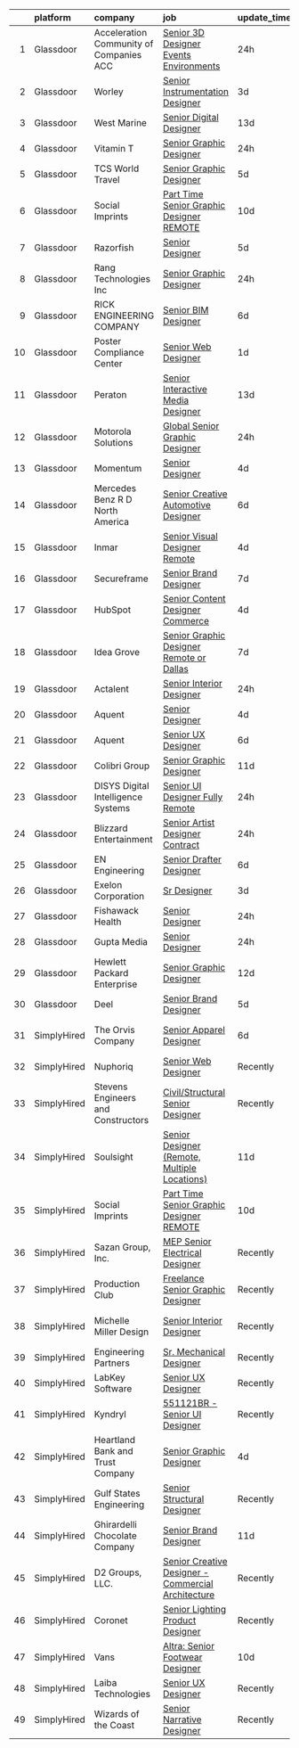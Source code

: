 

|    | platform    | company                                  | job                                                                                                                                                                                                                                                                                                                                                                                                                                                                                                                                                                                                                                                                                                                                                                                                                                                                                                                                                                                                                                                                                                                                                                                                                                                                                                                                                                             | update_time   | location                   |
|---:|:------------|:-----------------------------------------|:--------------------------------------------------------------------------------------------------------------------------------------------------------------------------------------------------------------------------------------------------------------------------------------------------------------------------------------------------------------------------------------------------------------------------------------------------------------------------------------------------------------------------------------------------------------------------------------------------------------------------------------------------------------------------------------------------------------------------------------------------------------------------------------------------------------------------------------------------------------------------------------------------------------------------------------------------------------------------------------------------------------------------------------------------------------------------------------------------------------------------------------------------------------------------------------------------------------------------------------------------------------------------------------------------------------------------------------------------------------------------------|:--------------|:---------------------------|
|  1 | Glassdoor   | Acceleration Community of Companies  ACC | [Senior 3D Designer  Events   Environments ](https://www.glassdoor.com/partner/jobListing.htm?pos=129&ao=1136043&s=58&guid=00000182a5734598b9d997ad73d5c851&src=GD_JOB_AD&t=SR&vt=w&ea=1&cs=1_da6dad2d&cb=1660633171720&jobListingId=1008071506494&jrtk=3-0-1gain6hdvjroo801-1gain6hehghrk800-09f64d8a7f006613-)                                                                                                                                                                                                                                                                                                                                                                                                                                                                                                                                                                                                                                                                                                                                                                                                                                                                                                                                                                                                                                                                | 24h           | Los Angeles, CA            |
|  2 | Glassdoor   | Worley                                   | [Senior Instrumentation Designer](https://www.glassdoor.com/partner/jobListing.htm?pos=112&ao=1136043&s=58&guid=00000182a5734598b9d997ad73d5c851&src=GD_JOB_AD&t=SR&vt=w&cs=1_76b9570c&cb=1660633171714&jobListingId=1008068666302&jrtk=3-0-1gain6hdvjroo801-1gain6hehghrk800-2ad17e4da7103bd5-)                                                                                                                                                                                                                                                                                                                                                                                                                                                                                                                                                                                                                                                                                                                                                                                                                                                                                                                                                                                                                                                                                | 3d            | Metairie, LA               |
|  3 | Glassdoor   | West Marine                              | [Senior Digital Designer](https://www.glassdoor.com/partner/jobListing.htm?pos=127&ao=1136043&s=58&guid=00000182a5734598b9d997ad73d5c851&src=GD_JOB_AD&t=SR&vt=w&ea=1&cs=1_df650111&cb=1660633171719&jobListingId=1008048808880&jrtk=3-0-1gain6hdvjroo801-1gain6hehghrk800-a033a39650780ea9-)                                                                                                                                                                                                                                                                                                                                                                                                                                                                                                                                                                                                                                                                                                                                                                                                                                                                                                                                                                                                                                                                                   | 13d           | Remote                     |
|  4 | Glassdoor   | Vitamin T                                | [Senior Graphic Designer](https://www.glassdoor.com/partner/jobListing.htm?pos=102&ao=1110586&s=58&guid=00000182a5734598b9d997ad73d5c851&src=GD_JOB_AD&t=SR&vt=w&cs=1_fe024962&cb=1660633171713&jobListingId=1008072912176&cpc=47CFDC01B3F81FAC&jrtk=3-0-1gain6hdvjroo801-1gain6hehghrk800-2ba5da263fab4cc0--6NYlbfkN0DMrcEu7yrtATojKJA7cEzGQ3FdRGWLh0CZQInL4ECGI6k5tN82kdM0cJmh4vC7GgiX-_cpSVQIv_xqD2TBqlBmskzHZSw-rpZJnTz7hEC66lvuY7bODQ8tY45bSYPsZ054JL1jP_pbpOTApccmvcP_P_13OTfzQJfh0JY5urNeWJxS50GnJBnaPU9ccEKCsFcc3iQZ2Q3VMg-fGYOTbTPkzeh9Y0QEfufGfgJfgHl1YWSm0_Ag5-7Qo_Qy_KG_Q9cnmFu8xMepD1HoVhyyw7uEFShxQA-5EdBTDCLm_xcZzIQERCcu_3G7Akq9CBvCvJjtqvINF73Vgt6-eaKlk7zKFiOItsK3qowtVU-Pr-uWOwmqRYIdcKqsQBdBhDqWu0MQwqvzAJ6am0zoNSHf9n4tYRfBKztnN678VeeHEVW8aNqynl1ziZzamoGqgN0AUff4HxPlVKvDFIy6S-gePbDWM48IVbDgwu91AftR3An7mZ6J3EXVVhFN)                                                                                                                                                                                                                                                                                                                                                                                                                                                                                                                                   | 24h           | Atlanta, GA                |
|  5 | Glassdoor   | TCS World Travel                         | [Senior Graphic Designer](https://www.glassdoor.com/partner/jobListing.htm?pos=120&ao=1136043&s=58&guid=00000182a5734598b9d997ad73d5c851&src=GD_JOB_AD&t=SR&vt=w&ea=1&cs=1_1e350d67&cb=1660633171718&jobListingId=1008066429859&jrtk=3-0-1gain6hdvjroo801-1gain6hehghrk800-eed99ea931d33c2f-)                                                                                                                                                                                                                                                                                                                                                                                                                                                                                                                                                                                                                                                                                                                                                                                                                                                                                                                                                                                                                                                                                   | 5d            | Remote                     |
|  6 | Glassdoor   | Social Imprints                          | [Part Time Senior Graphic Designer REMOTE](https://www.glassdoor.com/partner/jobListing.htm?pos=121&ao=1136043&s=58&guid=00000182a5734598b9d997ad73d5c851&src=GD_JOB_AD&t=SR&vt=w&ea=1&cs=1_d3457cb3&cb=1660633171718&jobListingId=1008055965862&jrtk=3-0-1gain6hdvjroo801-1gain6hehghrk800-7300fcde011c4f6f-)                                                                                                                                                                                                                                                                                                                                                                                                                                                                                                                                                                                                                                                                                                                                                                                                                                                                                                                                                                                                                                                                  | 10d           | Remote                     |
|  7 | Glassdoor   | Razorfish                                | [Senior Designer](https://www.glassdoor.com/partner/jobListing.htm?pos=111&ao=1136043&s=58&guid=00000182a5734598b9d997ad73d5c851&src=GD_JOB_AD&t=SR&vt=w&ea=1&cs=1_5500c535&cb=1660633171714&jobListingId=1008066243648&jrtk=3-0-1gain6hdvjroo801-1gain6hehghrk800-5e99a3126acc5679-)                                                                                                                                                                                                                                                                                                                                                                                                                                                                                                                                                                                                                                                                                                                                                                                                                                                                                                                                                                                                                                                                                           | 5d            | San Luis Obispo, CA        |
|  8 | Glassdoor   | Rang Technologies Inc                    | [Senior Graphic Designer](https://www.glassdoor.com/partner/jobListing.htm?pos=107&ao=1110586&s=58&guid=00000182a5734598b9d997ad73d5c851&src=GD_JOB_AD&t=SR&vt=w&ea=1&cs=1_3d3a84a7&cb=1660633171714&jobListingId=1008071765352&cpc=3BA4CE39D5B5DEF5&jrtk=3-0-1gain6hdvjroo801-1gain6hehghrk800-c29635a4e77f4db6--6NYlbfkN0ANV6vhv13HdQGNXQnorD6kniinpLUGmY2Ci--_WsrHuYRektBkEoQSirJE96eI4WU7Poy6vD-qpcusVGAu0RTDu2oC8bpMMjFRkX0exFjvYPYedJYc5PhrLM4iYyt-Lpb3bzB-EN9iA0u3Jb-toLp1KIwwGCVPJ7C6a_30_K8pSgJG_PB7Dvh3fZG65IlIF6UO5vmt_zF7OODr5f9xYLlMQlkYTDqjvSzNo2G0Uq0fbuL1QjBR6K2H1BI_s-nad4MH8XUFBdkNbxdWNviCIlDnYSAlu8qWnAT0fEvWAkfyPKfMpcyrZ4dCKzE8BV9jtd8Co2Qn0BKV_6Yi008BN-dU9AQiy9qqA68HkFxc0zn6Ef6PwR7-Pb2ndhv0Ct5aKKPybHJ_CM4eda7qrHCeTdJOS-fQ8gIOsMuUu1a6FqHACzlb_gxZAvQd3LgP9sTgnM1TMEG1u7ivhBeUDSmTBRhxlD5Dbu6e49rWahbaRXgK767YQpEX_zZR)                                                                                                                                                                                                                                                                                                                                                                                                                                                                                                                              | 24h           | New York, NY               |
|  9 | Glassdoor   | RICK ENGINEERING COMPANY                 | [Senior BIM Designer](https://www.glassdoor.com/partner/jobListing.htm?pos=126&ao=1136043&s=58&guid=00000182a5734598b9d997ad73d5c851&src=GD_JOB_AD&t=SR&vt=w&ea=1&cs=1_14d1ca7b&cb=1660633171719&jobListingId=1008063200003&jrtk=3-0-1gain6hdvjroo801-1gain6hehghrk800-78067de2d3aacf5a-)                                                                                                                                                                                                                                                                                                                                                                                                                                                                                                                                                                                                                                                                                                                                                                                                                                                                                                                                                                                                                                                                                       | 6d            | Remote                     |
| 10 | Glassdoor   | Poster Compliance Center                 | [Senior Web Designer](https://www.glassdoor.com/partner/jobListing.htm?pos=101&ao=1110586&s=58&guid=00000182a5734598b9d997ad73d5c851&src=GD_JOB_AD&t=SR&vt=w&ea=1&cs=1_e6badde4&cb=1660633171713&jobListingId=1008070272849&cpc=1CBFC3E34E2A31FF&jrtk=3-0-1gain6hdvjroo801-1gain6hehghrk800-b91b5d8a266b6c00--6NYlbfkN0CZGsHCmdY15_lJsr92K30C0nq3vzTyfXuwJZ-DZPm_uTbzENhDHMMHdkw82Syv24wPCR1_nwXAnIVmulv-ZAhLOxecK3Pwr7uZDMMB5KBxsWasbFqd5nNy5VR-SqM-NC7Om3DbXPk7pigICZL5tQx3Mhc46ESqgNo-hin8OIBuHmP8pEZ0OjZ2T-Lns_OsoiBXDjbdAlrP33Mt6s1w5KeLnU6oVCBXHR8shE0HbwdZSZ5t9NEbODWE3JCi2cVfZzzzJH6Cj2Y8pxIc5cd1mlu8HsndWOa2Ru4z4BSpvd9RhFUVvrTD6q8e2HdgUGOd-zRe1YXUGpNSSwn2KGFllliDzi_EG0qHEAbiaepdC8g2CPcjsVC-C3q0G0KRkhxUgoeZd_ke4SuAubneCl5OGP_mjkEzfV1fuQ9tHxGd-PJF_ZRDy-eoqTPWQuUuNH6M4SDwCrQ8ZQUhX-QrGZtCLpWyUvO6E30qIfHnsdTABaEidWXSK3D1IhK1JFkJqJYIQDg%3D)                                                                                                                                                                                                                                                                                                                                                                                                                                                                                                                    | 1d            | Remote                     |
| 11 | Glassdoor   | Peraton                                  | [Senior Interactive Media Designer](https://www.glassdoor.com/partner/jobListing.htm?pos=110&ao=1136043&s=58&guid=00000182a5734598b9d997ad73d5c851&src=GD_JOB_AD&t=SR&vt=w&cs=1_ded0d17a&cb=1660633171714&jobListingId=1008046965697&jrtk=3-0-1gain6hdvjroo801-1gain6hehghrk800-c69935a56111f50b-)                                                                                                                                                                                                                                                                                                                                                                                                                                                                                                                                                                                                                                                                                                                                                                                                                                                                                                                                                                                                                                                                              | 13d           | McLean, VA                 |
| 12 | Glassdoor   | Motorola Solutions                       | [Global Senior Graphic Designer](https://www.glassdoor.com/partner/jobListing.htm?pos=119&ao=1136043&s=58&guid=00000182a5734598b9d997ad73d5c851&src=GD_JOB_AD&t=SR&vt=w&cs=1_3ce8fbf0&cb=1660633171717&jobListingId=1008071931805&jrtk=3-0-1gain6hdvjroo801-1gain6hehghrk800-a4bb854098b299f0-)                                                                                                                                                                                                                                                                                                                                                                                                                                                                                                                                                                                                                                                                                                                                                                                                                                                                                                                                                                                                                                                                                 | 24h           | Dallas, TX                 |
| 13 | Glassdoor   | Momentum                                 | [Senior Designer](https://www.glassdoor.com/partner/jobListing.htm?pos=114&ao=1136043&s=58&guid=00000182a5734598b9d997ad73d5c851&src=GD_JOB_AD&t=SR&vt=w&ea=1&cs=1_429d44fd&cb=1660633171715&jobListingId=1008066436527&jrtk=3-0-1gain6hdvjroo801-1gain6hehghrk800-4ecf8d4d76a32b65-)                                                                                                                                                                                                                                                                                                                                                                                                                                                                                                                                                                                                                                                                                                                                                                                                                                                                                                                                                                                                                                                                                           | 4d            | New York, NY               |
| 14 | Glassdoor   | Mercedes Benz R D North America          | [Senior Creative Automotive Designer](https://www.glassdoor.com/partner/jobListing.htm?pos=118&ao=1136043&s=58&guid=00000182a5734598b9d997ad73d5c851&src=GD_JOB_AD&t=SR&vt=w&ea=1&cs=1_8b5ce011&cb=1660633171717&jobListingId=1008063539045&jrtk=3-0-1gain6hdvjroo801-1gain6hehghrk800-ad26580f863e75d8-)                                                                                                                                                                                                                                                                                                                                                                                                                                                                                                                                                                                                                                                                                                                                                                                                                                                                                                                                                                                                                                                                       | 6d            | Carlsbad, CA               |
| 15 | Glassdoor   | Inmar                                    | [Senior Visual Designer   Remote](https://www.glassdoor.com/partner/jobListing.htm?pos=113&ao=1136043&s=58&guid=00000182a5734598b9d997ad73d5c851&src=GD_JOB_AD&t=SR&vt=w&cs=1_12ba688e&cb=1660633171716&jobListingId=1008067099663&jrtk=3-0-1gain6hdvjroo801-1gain6hehghrk800-383c1a3261d54335-)                                                                                                                                                                                                                                                                                                                                                                                                                                                                                                                                                                                                                                                                                                                                                                                                                                                                                                                                                                                                                                                                                | 4d            | Remote                     |
| 16 | Glassdoor   | Secureframe                              | [Senior Brand Designer](https://www.glassdoor.com/partner/jobListing.htm?pos=123&ao=1136043&s=58&guid=00000182a5734598b9d997ad73d5c851&src=GD_JOB_AD&t=SR&vt=w&cs=1_0cc09e09&cb=1660633171718&jobListingId=1008061878317&jrtk=3-0-1gain6hdvjroo801-1gain6hehghrk800-fec57d8fa6c830f3-)                                                                                                                                                                                                                                                                                                                                                                                                                                                                                                                                                                                                                                                                                                                                                                                                                                                                                                                                                                                                                                                                                          | 7d            | Austin, TX                 |
| 17 | Glassdoor   | HubSpot                                  | [Senior Content Designer  Commerce](https://www.glassdoor.com/partner/jobListing.htm?pos=117&ao=1136043&s=58&guid=00000182a5734598b9d997ad73d5c851&src=GD_JOB_AD&t=SR&vt=w&ea=1&cs=1_f958a3bf&cb=1660633171717&jobListingId=1008067268737&jrtk=3-0-1gain6hdvjroo801-1gain6hehghrk800-b3a0ff6474823800-)                                                                                                                                                                                                                                                                                                                                                                                                                                                                                                                                                                                                                                                                                                                                                                                                                                                                                                                                                                                                                                                                         | 4d            | Cambridge, MA              |
| 18 | Glassdoor   | Idea Grove                               | [Senior Graphic Designer   Remote or Dallas](https://www.glassdoor.com/partner/jobListing.htm?pos=128&ao=1136043&s=58&guid=00000182a5734598b9d997ad73d5c851&src=GD_JOB_AD&t=SR&vt=w&ea=1&cs=1_b84ca2af&cb=1660633171719&jobListingId=1008060395506&jrtk=3-0-1gain6hdvjroo801-1gain6hehghrk800-88ca44f236898218-)                                                                                                                                                                                                                                                                                                                                                                                                                                                                                                                                                                                                                                                                                                                                                                                                                                                                                                                                                                                                                                                                | 7d            | Remote                     |
| 19 | Glassdoor   | Actalent                                 | [Senior Interior Designer](https://www.glassdoor.com/partner/jobListing.htm?pos=105&ao=1110586&s=58&guid=00000182a5734598b9d997ad73d5c851&src=GD_JOB_AD&t=SR&vt=w&ea=1&cs=1_519fa215&cb=1660633171714&jobListingId=1008072879923&cpc=FA84DF7EA1EC2398&jrtk=3-0-1gain6hdvjroo801-1gain6hehghrk800-77b5c1d70d5e6d0b--6NYlbfkN0ChYVx_I3yfZ_JDY3EFoivtqvi_stwnZ_kRt8Dowt_l_d1ydueao4NE-oUleRJ4yhga3EuJB49BQjAPQlihW9uD2L1xIm9Q7MnbofcZQumJt1TGK63HwG8p58kI5NJmPG7PX5pyZ60a32_SqPXiGXDvG-vA3y1MQUUuTc8eyKynv1rNjfNCnkoj85Aw0aKmDTfF-Ue2qSfnQ-j8rRHT3cHU4PcYJdP5f2E6OZtgyaFbk76QxXu24qmhUAw9sfvpX_B-1KANNNAaey-EHvPmwcHZ2snXhwOz63p0DAbZyyB5cuoNol3gfXGmn3Y7xOhiknvI8MwcXhcAZmx5CqjbHrkC1l4vExg0pdKwh_--pHgGUh7S4k3F9c7Jm6aEQvPR6p1YPcRs-uxu6XQ_jWSnTItnUj4pShS3O6MZSWC94EnkTnluW5yfJNuMJReWUowEH578sq8cybE5jDheRMAxq6PYIFq1LCkKaVrXWv_Az7-7SvtJuNt-01sFf5aQLGOZwpbSL4p6o9KEkEpZ3zmLHwYtaoVuQANjQ4nrwQKH65XSVsfmVPSyzRqoobe9trYh_NRnWuFwBViqAZKXoBqccP8pDPVldm2LPfVvaohoyfnbPHs4fEcSuRLUmXMqt-RIfm8RdAAalZn8eo8TdfvPWI-JObpgqU2hhgvThxFyhcq4dgRpHm48IYpcuRm0nvCcEIxdVc9a6x-8HZPw-XEmb8VCfSjFoOIT11Xg9RDNU79NzbZXFTesdVdR1S_zj9pz82PaVIp7MYVrSLNMH-P3SspFOzN77M6aM06_Hoo7xvkN-0BpnmyBaobafbtHQes6gDmkj57deNzPVI08ORyYwBBEO0iowSCCC-D3-_dyB0SGrZdTWG0787rYShbEl5A5J0TRCuyf62fQFE89iSb01v9cqmKRVyvsie0-p479B35QDq4Lp52UlbnrpoRhTQQ_2r0C4WB1CPDDJZImj0lYlFE-EQeOCR65bl6BYieb39sOow%3D%3D) | 24h           | Menomonee Falls, WI        |
| 20 | Glassdoor   | Aquent                                   | [Senior Designer](https://www.glassdoor.com/partner/jobListing.htm?pos=103&ao=1110586&s=58&guid=00000182a5734598b9d997ad73d5c851&src=GD_JOB_AD&t=SR&vt=w&cs=1_60613ab8&cb=1660633171713&jobListingId=1008067092704&cpc=654405A9B1E0A9F5&jrtk=3-0-1gain6hdvjroo801-1gain6hehghrk800-6498e71aaba24533--6NYlbfkN0DMrcEu7yrtATojKJA7cEzGQ3FdRGWLh0CZQInL4ECGI9gD0Wolx9R2EDT7B77c2cQiCSnbCMQd_BqUrfeTix3eqziHsUx-SNKAcNe_3VBf6-D9xsTzfUf3Mq6OhZ4YfX03hwLLXcblCKtsvyl_-Vj-AadJIsoNQFt7zTrO_V7BH7Vdphjk1i2-SOZ0i5oqv3AcOHAC4CLD8xQWA9knqofpevnl7CKUtneIxfQrpNN6vAR1y-RwraDbkvz-WA2-eNaHViJUeU_FZbN_ij9p53iizPP0SSt7OebozKNl-ZG5k0s-jGpJtvW3GM7dYwWXdAhDOc_bKHXELxNG52tP3H8jiCLQ6QcxZC4T52WadjuT-sZ8dvVYkeOAkBTLOyC9eOzGiwcEaWVZsjYT8aE3NcVPAWIg9DlemgYoiJuQx5Mc4JYFRDxxAAsywihnphWs9_-BwD4EMWaBFsge4eOLpkbj)                                                                                                                                                                                                                                                                                                                                                                                                                                                                                                                                                                           | 4d            | Remote                     |
| 21 | Glassdoor   | Aquent                                   | [Senior UX Designer](https://www.glassdoor.com/partner/jobListing.htm?pos=106&ao=1110586&s=58&guid=00000182a5734598b9d997ad73d5c851&src=GD_JOB_AD&t=SR&vt=w&cs=1_7dd2d1de&cb=1660633171713&jobListingId=1008062989796&cpc=654405A9B1E0A9F5&jrtk=3-0-1gain6hdvjroo801-1gain6hehghrk800-119ffd5291dd5fa8--6NYlbfkN0DMrcEu7yrtATojKJA7cEzGQ3FdRGWLh0CZQInL4ECGI9gD0Wolx9R2EDT7B77c2cTcHpUm0ZKQE_bN4-2uMYRPmSzk49-69ZBB1dUvhYBEHxelO12Kyhypq6kURrCLDqoo7ZdDuvZXLg8y1obl7mOwFWkPL2MYKVBve5x5JjvGWfrX4uTIWcePqvkDsyCjah5AlCM4MyGETVEKu27XPR-R3g5_qM5ulRIlUuJEeFM1h70luN-9hZH3OBlJMvRiySh3SHn4m7R-ohZH2rgUU80zKHZOE4HVTvCk2QgH4qBKVYewYo6AZB-AfAl0zrn36xinBnhuM_2BScGnzkNzYBOqPSxliBCcvZcW5FHk0JkB_AK1QwHkd4HPZqA2itUHszf6EOdVqkEQ5FcZG9nSy_KMMLDkiEYhtt95pex-alsCaTrJQDB-sHVaPdGjelsia8xwZkPzUp74saClPLKpZtcQ)                                                                                                                                                                                                                                                                                                                                                                                                                                                                                                                                                                        | 6d            | Remote                     |
| 22 | Glassdoor   | Colibri Group                            | [Senior Graphic Designer](https://www.glassdoor.com/partner/jobListing.htm?pos=122&ao=1136043&s=58&guid=00000182a5734598b9d997ad73d5c851&src=GD_JOB_AD&t=SR&vt=w&ea=1&cs=1_9180fb67&cb=1660633171718&jobListingId=1008054537175&jrtk=3-0-1gain6hdvjroo801-1gain6hehghrk800-889e3941f065a212-)                                                                                                                                                                                                                                                                                                                                                                                                                                                                                                                                                                                                                                                                                                                                                                                                                                                                                                                                                                                                                                                                                   | 11d           | Remote                     |
| 23 | Glassdoor   | DISYS   Digital Intelligence Systems     | [Senior UI Designer   Fully Remote](https://www.glassdoor.com/partner/jobListing.htm?pos=104&ao=1110586&s=58&guid=00000182a5734598b9d997ad73d5c851&src=GD_JOB_AD&t=SR&vt=w&ea=1&cs=1_afed210e&cb=1660633171714&jobListingId=1008071848913&cpc=654405A9B1E0A9F5&jrtk=3-0-1gain6hdvjroo801-1gain6hehghrk800-a975aec15d69dea0--6NYlbfkN0BTYkY06FZEdAAtNWO-eDAfNklmfZymsMF6eFRONl7rAMN5x_2sHrqXfWPo9rHDxSMUsPWUb9Y0aF4fYmck4utox8DnpxWdQqAMjT8RQKxBb6C0__xqTAWzs0onpYmUlzK2uvH4oTOzC8XQuY420zi5nxA3E9SWZs2W2e1ypLqYUrKZLbehyU_XfRfAhxwWnZaeLOESNMshNlZUrctnjTH5MEUQpHvVZ4fzIqMnBpPPOCg09EW-0xKocQw-_NZrCOpuIf32BJA6_S3QrHtBFBx1Vm9PSyML6fC7c1BRG19J_mGZc2pQMRY8iaT1DqWtxuedkOzhaGcs5fwk-Hyc2mM9GH9fQyypTQ8ZaXTxmO9uLFXWwMBh_G04oFcpfmT6HjyOCYhev4IncJpw9LGPhyWc33lpNCQYi64iDOv4Ptc85-RKK2x6XSe0T76jf5kkRclomvLqyEXI6-6XrKxrXFELD-tocZJxnV3x2_0xPpJymo_12jLdG2rApJzU2B3fIEWPIDEtPasdXg%3D%3D)                                                                                                                                                                                                                                                                                                                                                                                                                                                                                        | 24h           | Remote                     |
| 24 | Glassdoor   | Blizzard Entertainment                   | [Senior Artist Designer  Contract ](https://www.glassdoor.com/partner/jobListing.htm?pos=116&ao=1136043&s=58&guid=00000182a5734598b9d997ad73d5c851&src=GD_JOB_AD&t=SR&vt=w&cs=1_3262ab87&cb=1660633171717&jobListingId=1008072714250&jrtk=3-0-1gain6hdvjroo801-1gain6hehghrk800-9643d9809f78e9f6-)                                                                                                                                                                                                                                                                                                                                                                                                                                                                                                                                                                                                                                                                                                                                                                                                                                                                                                                                                                                                                                                                              | 24h           | Santa Monica, CA           |
| 25 | Glassdoor   | EN Engineering                           | [Senior Drafter Designer](https://www.glassdoor.com/partner/jobListing.htm?pos=124&ao=1136043&s=58&guid=00000182a5734598b9d997ad73d5c851&src=GD_JOB_AD&t=SR&vt=w&ea=1&cs=1_db27f802&cb=1660633171719&jobListingId=1008063554704&jrtk=3-0-1gain6hdvjroo801-1gain6hehghrk800-246e8a7f4a21d4de-)                                                                                                                                                                                                                                                                                                                                                                                                                                                                                                                                                                                                                                                                                                                                                                                                                                                                                                                                                                                                                                                                                   | 6d            | Houston, TX                |
| 26 | Glassdoor   | Exelon Corporation                       | [Sr Designer](https://www.glassdoor.com/partner/jobListing.htm?pos=130&ao=1136043&s=58&guid=00000182a5734598b9d997ad73d5c851&src=GD_JOB_AD&t=SR&vt=w&cs=1_3d871445&cb=1660633171720&jobListingId=1008068023643&jrtk=3-0-1gain6hdvjroo801-1gain6hehghrk800-5d6df6cea2c22da4-)                                                                                                                                                                                                                                                                                                                                                                                                                                                                                                                                                                                                                                                                                                                                                                                                                                                                                                                                                                                                                                                                                                    | 3d            | Remote                     |
| 27 | Glassdoor   | Fishawack Health                         | [Senior Designer](https://www.glassdoor.com/partner/jobListing.htm?pos=108&ao=1136043&s=58&guid=00000182a5734598b9d997ad73d5c851&src=GD_JOB_AD&t=SR&vt=w&ea=1&cs=1_4a04d3c5&cb=1660633171714&jobListingId=1008071962423&jrtk=3-0-1gain6hdvjroo801-1gain6hehghrk800-b8c7ad79de480578-)                                                                                                                                                                                                                                                                                                                                                                                                                                                                                                                                                                                                                                                                                                                                                                                                                                                                                                                                                                                                                                                                                           | 24h           | Remote                     |
| 28 | Glassdoor   | Gupta Media                              | [Senior Designer](https://www.glassdoor.com/partner/jobListing.htm?pos=125&ao=1136043&s=58&guid=00000182a5734598b9d997ad73d5c851&src=GD_JOB_AD&t=SR&vt=w&ea=1&cs=1_7b45113c&cb=1660633171719&jobListingId=1008072852123&jrtk=3-0-1gain6hdvjroo801-1gain6hehghrk800-ca6b1971dd4b5cb9-)                                                                                                                                                                                                                                                                                                                                                                                                                                                                                                                                                                                                                                                                                                                                                                                                                                                                                                                                                                                                                                                                                           | 24h           | Boston, MA                 |
| 29 | Glassdoor   | Hewlett Packard Enterprise               | [Senior Graphic Designer](https://www.glassdoor.com/partner/jobListing.htm?pos=115&ao=1136043&s=58&guid=00000182a5734598b9d997ad73d5c851&src=GD_JOB_AD&t=SR&vt=w&cs=1_7a242ab4&cb=1660633171717&jobListingId=1008050007304&jrtk=3-0-1gain6hdvjroo801-1gain6hehghrk800-be166ec6138c75e2-)                                                                                                                                                                                                                                                                                                                                                                                                                                                                                                                                                                                                                                                                                                                                                                                                                                                                                                                                                                                                                                                                                        | 12d           | Houston, TX                |
| 30 | Glassdoor   | Deel                                     | [Senior Brand Designer](https://www.glassdoor.com/partner/jobListing.htm?pos=109&ao=1136043&s=58&guid=00000182a5734598b9d997ad73d5c851&src=GD_JOB_AD&t=SR&vt=w&ea=1&cs=1_676721c9&cb=1660633171714&jobListingId=1008065507480&jrtk=3-0-1gain6hdvjroo801-1gain6hehghrk800-1d667adc0c79bf3b-)                                                                                                                                                                                                                                                                                                                                                                                                                                                                                                                                                                                                                                                                                                                                                                                                                                                                                                                                                                                                                                                                                     | 5d            | Remote                     |
| 31 | SimplyHired | The Orvis Company                        | [Senior Apparel Designer](https://www.simplyhired.com/job/L9dhdUPH5sps9vB5eW3x9Ad6eqsTdnwOyafXsf-RGcF4U51O1Copqg?q=senior+designer)                                                                                                                                                                                                                                                                                                                                                                                                                                                                                                                                                                                                                                                                                                                                                                                                                                                                                                                                                                                                                                                                                                                                                                                                                                             | 6d            | Sunderland, VT +1 location |
| 32 | SimplyHired | Nuphoriq                                 | [Senior Web Designer](https://www.simplyhired.com/job/yhT-v1KaofB4BBozcUrrsmggzB0Z2M3ZZxDhgLWao4YzdFbaWiL5AA?q=senior+designer)                                                                                                                                                                                                                                                                                                                                                                                                                                                                                                                                                                                                                                                                                                                                                                                                                                                                                                                                                                                                                                                                                                                                                                                                                                                 | Recently      | Chicago, IL                |
| 33 | SimplyHired | Stevens Engineers and Constructors       | [Civil/Structural Senior Designer](https://www.simplyhired.com/job/CxUaEN8dHHm_tOCkseJp1lduIx8_GlljMH0fbuFe-xzUMLzILwZKwA?q=senior+designer)                                                                                                                                                                                                                                                                                                                                                                                                                                                                                                                                                                                                                                                                                                                                                                                                                                                                                                                                                                                                                                                                                                                                                                                                                                    | Recently      | Middleburg Heights, OH     |
| 34 | SimplyHired | Soulsight                                | [Senior Designer (Remote, Multiple Locations)](https://www.simplyhired.com/job/JEJaaHxlGZcpGcWPD0jB_0qq6d5idkCzDkCrEBCPCErNYcG6Pphj1Q?q=senior+designer)                                                                                                                                                                                                                                                                                                                                                                                                                                                                                                                                                                                                                                                                                                                                                                                                                                                                                                                                                                                                                                                                                                                                                                                                                        | 11d           | Chicago, IL                |
| 35 | SimplyHired | Social Imprints                          | [Part Time Senior Graphic Designer REMOTE](https://www.simplyhired.com/job/-zvFLBpSZsjrGLrKqmMI4i2VH5-GlD9yud5bcwzox6-3mdu-ZL9olg?q=senior+designer)                                                                                                                                                                                                                                                                                                                                                                                                                                                                                                                                                                                                                                                                                                                                                                                                                                                                                                                                                                                                                                                                                                                                                                                                                            | 10d           | Remote                     |
| 36 | SimplyHired | Sazan Group, Inc.                        | [MEP Senior Electrical Designer](https://www.simplyhired.com/job/SwdumVZzOq8fLFZDUFgnemgvlM40NMPrA3TLPTFsBLPp6kejTdNT6g?q=senior+designer)                                                                                                                                                                                                                                                                                                                                                                                                                                                                                                                                                                                                                                                                                                                                                                                                                                                                                                                                                                                                                                                                                                                                                                                                                                      | Recently      | Seattle, WA                |
| 37 | SimplyHired | Production Club                          | [Freelance Senior Graphic Designer](https://www.simplyhired.com/job/VgjzTWV6uvmR7MSl2Js5dxRP-ImieVRAGMuKvUIK10gubMZO8bqfLA?q=senior+designer)                                                                                                                                                                                                                                                                                                                                                                                                                                                                                                                                                                                                                                                                                                                                                                                                                                                                                                                                                                                                                                                                                                                                                                                                                                   | Recently      | Remote                     |
| 38 | SimplyHired | Michelle Miller Design                   | [Senior Interior Designer](https://www.simplyhired.com/job/Sys27llYxhHd2Iu__rvU_izDDcx-fz8jwbDpbCIOLy5Dr_B0O3v-Mg?q=senior+designer)                                                                                                                                                                                                                                                                                                                                                                                                                                                                                                                                                                                                                                                                                                                                                                                                                                                                                                                                                                                                                                                                                                                                                                                                                                            | Recently      | Saint Petersburg, FL       |
| 39 | SimplyHired | Engineering Partners                     | [Sr. Mechanical Designer](https://www.simplyhired.com/job/6mK26TbVPN7cf3MKrDLkpKO6rjEb0XVSdxLJOTrXOrO1EpYySLpi_A?q=senior+designer)                                                                                                                                                                                                                                                                                                                                                                                                                                                                                                                                                                                                                                                                                                                                                                                                                                                                                                                                                                                                                                                                                                                                                                                                                                             | Recently      | Las Vegas, NV              |
| 40 | SimplyHired | LabKey Software                          | [Senior UX Designer](https://www.simplyhired.com/job/1Sb1F07gkcoYvDkxozIfGgYSpFEbxhfg058UdQNPx4izlU_I9m6Wjw?q=senior+designer)                                                                                                                                                                                                                                                                                                                                                                                                                                                                                                                                                                                                                                                                                                                                                                                                                                                                                                                                                                                                                                                                                                                                                                                                                                                  | Recently      | Washington State           |
| 41 | SimplyHired | Kyndryl                                  | [551121BR - Senior UI Designer](https://www.simplyhired.com/job/ln0q34g6s9axBOm-rTUWAVtLoFSFqQUKmESbQP3-Av_kUwzfaMU9MQ?q=senior+designer)                                                                                                                                                                                                                                                                                                                                                                                                                                                                                                                                                                                                                                                                                                                                                                                                                                                                                                                                                                                                                                                                                                                                                                                                                                       | Recently      | Remote                     |
| 42 | SimplyHired | Heartland Bank and Trust Company         | [Senior Graphic Designer](https://www.simplyhired.com/job/20owZdHvlRMi1lsHvx0GWiT2yNmFL7vP2vkdC93UqGuSUHnUfadUrQ?q=senior+designer)                                                                                                                                                                                                                                                                                                                                                                                                                                                                                                                                                                                                                                                                                                                                                                                                                                                                                                                                                                                                                                                                                                                                                                                                                                             | 4d            | Bloomington, IL            |
| 43 | SimplyHired | Gulf States Engineering                  | [Senior Structural Designer](https://www.simplyhired.com/job/sWJd1AGBak9VNt3CPVsgwTwNrV3bBNKewzpRUnDXFBcJp5E1I2CC8Q?q=senior+designer)                                                                                                                                                                                                                                                                                                                                                                                                                                                                                                                                                                                                                                                                                                                                                                                                                                                                                                                                                                                                                                                                                                                                                                                                                                          | Recently      | Mobile, AL                 |
| 44 | SimplyHired | Ghirardelli Chocolate Company            | [Senior Brand Designer](https://www.simplyhired.com/job/INZj1RwZuVtR5dWO0moJTYfQh93qPwaJ9-z_GSOgfq0IwO3ogwHI5g?q=senior+designer)                                                                                                                                                                                                                                                                                                                                                                                                                                                                                                                                                                                                                                                                                                                                                                                                                                                                                                                                                                                                                                                                                                                                                                                                                                               | 11d           | San Leandro, CA            |
| 45 | SimplyHired | D2 Groups, LLC.                          | [Senior Creative Designer - Commercial Architecture](https://www.simplyhired.com/job/Yzphuvu4v4KIeGAg97r-GC4K2aaGuq7WuIAfSSpOBYl9P_dmzDtnLw?q=senior+designer)                                                                                                                                                                                                                                                                                                                                                                                                                                                                                                                                                                                                                                                                                                                                                                                                                                                                                                                                                                                                                                                                                                                                                                                                                  | Recently      | King of Prussia, PA        |
| 46 | SimplyHired | Coronet                                  | [Senior Lighting Product Designer](https://www.simplyhired.com/job/RfGhSWtuJ_lg6SsxwQD_ajD3-LAV4Tdv2X1UfMnbVnV2FPULJvEhtw?q=senior+designer)                                                                                                                                                                                                                                                                                                                                                                                                                                                                                                                                                                                                                                                                                                                                                                                                                                                                                                                                                                                                                                                                                                                                                                                                                                    | Recently      | Totowa, NJ                 |
| 47 | SimplyHired | Vans                                     | [Altra: Senior Footwear Designer](https://www.simplyhired.com/job/Sc__hjLhCMCXA98K8NOzga5FRALQHp5_Ew8PjCz_I-_WliLp13Ie8Q?q=senior+designer)                                                                                                                                                                                                                                                                                                                                                                                                                                                                                                                                                                                                                                                                                                                                                                                                                                                                                                                                                                                                                                                                                                                                                                                                                                     | 10d           | Denver, CO                 |
| 48 | SimplyHired | Laiba Technologies                       | [Senior UX Designer](https://www.simplyhired.com/job/H7DwpNUN6jLeZc-5T5X8eZmxVQBhvdz7e6zy137MP8PGsmUysgr_YQ?q=senior+designer)                                                                                                                                                                                                                                                                                                                                                                                                                                                                                                                                                                                                                                                                                                                                                                                                                                                                                                                                                                                                                                                                                                                                                                                                                                                  | Recently      | New York, NY               |
| 49 | SimplyHired | Wizards of the Coast                     | [Senior Narrative Designer](https://www.simplyhired.com/job/FgZnqa3HSW6YVeVJ1EarQg7Y_c-jn3JAyV52B0P6ThoWKz63yTaLZw?q=senior+designer)                                                                                                                                                                                                                                                                                                                                                                                                                                                                                                                                                                                                                                                                                                                                                                                                                                                                                                                                                                                                                                                                                                                                                                                                                                           | Recently      | Raleigh, NC                |
